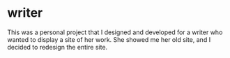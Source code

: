 # writer
This was a personal project that I designed and developed for a writer who wanted to display a site of her work. She showed me her old site, and I decided to redesign the entire site.
